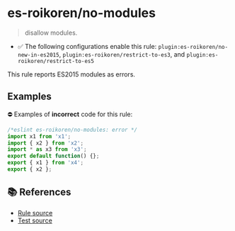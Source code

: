 # es-roikoren/no-modules
> disallow modules.

- ✅ The following configurations enable this rule: `plugin:es-roikoren/no-new-in-es2015`, `plugin:es-roikoren/restrict-to-es3`, and `plugin:es-roikoren/restrict-to-es5`

This rule reports ES2015 modules as errors.

## Examples

⛔ Examples of **incorrect** code for this rule:

```js
/*eslint es-roikoren/no-modules: error */
import x1 from 'x1';
import { x2 } from 'x2';
import * as x3 from 'x3';
export default function() {};
export { x1 } from 'x4';
export { x2 };
```

## 📚 References

- [Rule source](https://github.com/roikoren755/eslint-plugin-es/blob/v2.0.6/src/rules/no-modules.ts)
- [Test source](https://github.com/roikoren755/eslint-plugin-es/blob/v2.0.6/tests/src/rules/no-modules.ts)
